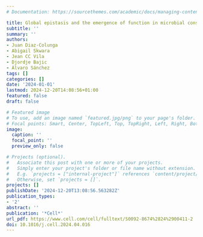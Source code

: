 ```yaml
---
# Documentation: https://sourcethemes.com/academic/docs/managing-content/

title: Global epistasis and the emergence of function in microbial consortia
subtitle: ''
summary: ''
authors:
- Juan Diaz-Colunga
- Abigail Skwara
- Jean CC Vila
- Djordje Bajic
- Álvaro Sánchez
tags: []
categories: []
date: '2024-01-01'
lastmod: 2024-12-20T14:08:56+01:00
featured: false
draft: false

# Featured image
# To use, add an image named `featured.jpg/png` to your page's folder.
# Focal points: Smart, Center, TopLeft, Top, TopRight, Left, Right, BottomLeft, Bottom, BottomRight.
image:
  caption: ''
  focal_point: ''
  preview_only: false

# Projects (optional).
#   Associate this post with one or more of your projects.
#   Simply enter your project's folder or file name without extension.
#   E.g. `projects = ["internal-project"]` references `content/project/deep-learning/index.md`.
#   Otherwise, set `projects = []`.
projects: []
publishDate: '2024-12-20T13:08:56.563282Z'
publication_types:
- '2'
abstract: ''
publication: '*Cell*'
url_pdf: https://www.cell.com/cell/fulltext/S0092-8674%2824%2900411-2
doi: 10.1016/j.cell.2024.04.016
---
```

